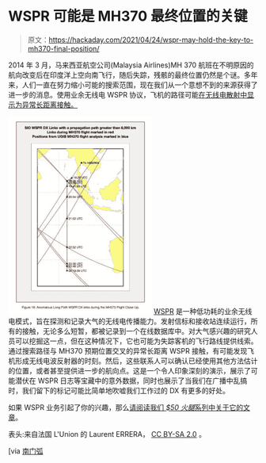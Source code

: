 # WSPR 可能是 MH370 最终位置的关键

> 原文：<https://hackaday.com/2021/04/24/wspr-may-hold-the-key-to-mh370-final-position/>

2014 年 3 月，马来西亚航空公司(Malaysia Airlines)MH 370 航班在不明原因的航向改变后在印度洋上空向南飞行，随后失踪，残骸的最终位置仍然是个谜。多年来，人们一直在努力缩小可能的搜索范围，现在我们从一个意想不到的来源获得了进一步的消息。使用业余无线电 WSPR 协议，飞机的路径可能[在无线电散射中显示为异常长距离接触。](https://www.mh370search.com/2021/04/03/wsprnet-and-inmarsat-satellite-data/)

![](img/9465e401b28859a6efd037753b725fcc.png) [WSPR](https://wsprnet.org/drupal/) 是一种低功耗的业余无线电模式，旨在探测和记录大气的无线电传播能力。发射信标和接收站连续运行，所有的接触，无论多么短暂，都被记录到一个在线数据库中。对大气感兴趣的研究人员可以挖掘这一点，但在这种情况下，它也可能为失踪客机的飞行路线提供线索。通过搜索路径与 MH370 预期位置交叉的异常长距离 WSPR 接触，有可能发现飞机形成无线电波反射器的时刻。然后，这些联系人可以确认已经使用其他方法估计的位置，或者甚至提供进一步的航向点。这是一个令人印象深刻的演示，展示了可能潜伏在 WSPR 日志等宝藏中的意外数据，同时也展示了当我们在广播中乱搞时，我们留下的标记可能比简单地吹嘘我们工作过的 DX 有更多的好处。

如果 WSPR 业务引起了你的兴趣，那么[请阅读我们 *$50 火腿*系列中关于它的文章](https://hackaday.com/2021/03/25/the-50-ham-wspr-ing-around-the-world/)。

表头:来自法国 L'Union 的 Laurent ERRERA， [CC BY-SA 2.0](https://commons.wikimedia.org/wiki/File:Boeing_777-200ER_Malaysia_AL_(MAS)_9M-MRO_-_MSN_28420_404_(9272090094).jpg) 。

[via [南门弧](http://www.southgatearc.org/news/2021/april/using-wspr-data-to-detect-mh370.htm)